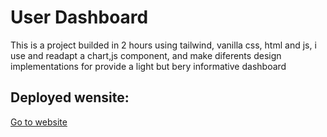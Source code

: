 # User Dashboard

This is a project builded in 2 hours using tailwind, vanilla css, html and js, i use and readapt a chart,js component, and make diferents design implementations for provide a light but bery informative dashboard

## Deployed wensite:
<a href='https://angeltech90.github.io/Dashboard_project/'>Go to website</a>
